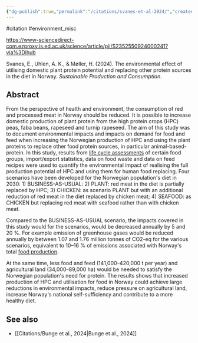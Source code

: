 ```yaml
---
{"dg-publish":true,"permalink":"/citations/svanes-et-al-2024/","created":"2024-03-28T12:34:14.000+00:00","updated":"2025-09-28T23:49:00.461+01:00"}
---
```


#citation #environment_misc 

https://www-sciencedirect-com.ezproxy.is.ed.ac.uk/science/article/pii/S2352550924000241?via%3Dihub

Svanes, E., Uhlen, A. K., & Møller, H. (2024). The environmental effect of utilising domestic plant protein potential and replacing other protein sources in the diet in Norway. _Sustainable Production and Consumption_.
## Abstract

From the perspective of health and environment, the consumption of red and processed meat in Norway should be reduced. It is possible to increase domestic production of plant protein from the high protein crops (HPC) peas, faba beans, rapeseed and turnip rapeseed. The aim of this study was to document environmental impacts and impacts on demand for food and feed when increasing the Norwegian production of HPC and using the plant proteins to replace other food protein sources, in particular animal-based-protein. In this study, results from [life cycle assessments](https://www-sciencedirect-com.ezproxy.is.ed.ac.uk/topics/engineering/life-cycle-assessment "Learn more about life cycle assessments from ScienceDirect's AI-generated Topic Pages") of certain food groups, import/export statistics, data on food waste and data on feed recipes were used to quantify the environmental impact of realising the full production potential of HPC and using them for human food replacing. Four scenarios have been developed for the Norwegian population's diet in 2030: 1) BUSINESS-AS-USUAL: 2) PLANT: red meat in the diet is partially replaced by HPC; 3) CHICKEN: as scenario PLANT but with an additional reduction of red meat in the diet replaced by chicken meat; 4) SEAFOOD: as CHICKEN but replacing red meat with seafood rather than with chicken meat.

Compared to the BUSINESS-AS-USUAL scenario, the impacts covered in this study would for the scenarios, would be decreased annually by 5 and 20 %. For example emission of greenhouse gases would be reduced annually by between 1.07 and 1.76 million tonnes of CO2-eq for the various scenarios, equivalent to 10–16 % of emissions associated with Norway's total [food production](https://www-sciencedirect-com.ezproxy.is.ed.ac.uk/topics/earth-and-planetary-sciences/food-production "Learn more about food production from ScienceDirect's AI-generated Topic Pages").

At the same time, less food and feed (141,000–420,000 t per year) and agricultural land (34,000–89,000 ha) would be needed to satisfy the Norwegian population's need for protein. The results shows that increased production of HPC and utilisation for food in Norway could achieve large reductions in environmental impacts, reduce pressure on agricultural land, increase Norway's national self-sufficiency and contribute to a more healthy diet.

## See also
- [[Citations/Bunge et al., 2024\|Bunge et al., 2024]]